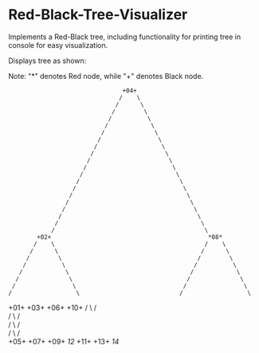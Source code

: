 # Red-Black-Tree-Visualizer
Implements a Red-Black tree, including functionality for printing tree in console for easy visualization.

Displays tree as shown:

Note: "*" denotes Red node, while "+" denotes Black node.

                                    +04+
                                   /    \
                                  /      \
                                 /        \
                                /          \
                               /            \
                              /              \
                             /                \
                            /                  \
                           /                    \
                          /                      \
                         /                        \
                        /                          \
                       /                            \
                      /                              \
                     /                                \
                    /                                  \
                   /                                    \
                  /                                      \
                 /                                        \
                /                                          \
            +02+                                            *08*
           /    \                                          /    \
          /      \                                        /      \
         /        \                                      /        \
        /          \                                    /          \
       /            \                                  /            \
      /              \                                /              \
     /                \                              /                \
    /                  \                            /                  \
+01+                    +03+                    +06+                    +10+
                                               /    \                  /    \
                                              /      \                /      \
                                             /        \              /        \
                                            /          \            /          \
                                        +05+            +07+    +09+            *12*
                                                                            +11+    +13+
                                                                                        *14*

